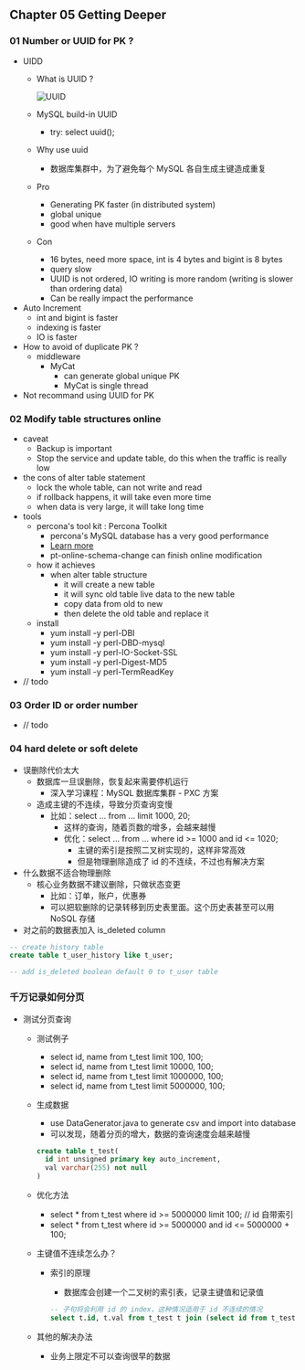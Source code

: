 ## Chapter 05 Getting Deeper

### 01 Number or UUID for PK ?

- UIDD
  - What is UUID ?

    ![UUID](./what-is-uuid.png)

  - MySQL build-in UUID
    - try: select uuid();
  - Why use uuid
    - 数据库集群中，为了避免每个 MySQL 各自生成主键造成重复
  - Pro
    - Generating PK faster (in distributed system)
    - global unique
    - good when have multiple servers
  - Con
    - 16 bytes, need more space, int is 4 bytes and bigint is 8 bytes
    - query slow
    - UUID is not ordered, IO writing is more random (writing is slower than ordering data)
    - Can be really impact the performance
- Auto Increment
  - int and bigint is faster
  - indexing is faster
  - IO is faster
- How to avoid of duplicate PK ?
  - middleware
    - MyCat
      - can generate global unique PK
      - MyCat is single thread
- Not recommand using UUID for PK

### 02 Modify table structures online

- caveat
  - Backup is important
  - Stop the service and update table, do this when the traffic is really low
- the cons of alter table statement
  - lock the whole table, can not write and read
  - if rollback happens, it will take even more time
  - when data is very large, it will take long time
- tools
  - percona's tool kit : Percona Toolkit
    - percona's MySQL database has a very good performance
    - [Learn more](https://blog.csdn.net/wsk1103/article/details/80960300)
    - pt-online-schema-change can finish online modification
  - how it achieves
    - when alter table structure
      - it will create a new table
      - it will sync old table live data to the new table
      - copy data from old to new
      - then delete the old table and replace it
  - install
    - yum install -y perl-DBI
    - yum install -y perl-DBD-mysql
    - yum install -y perl-IO-Socket-SSL
    - yum install -y perl-Digest-MD5
    - yum install -y perl-TermReadKey
- // todo

### 03 Order ID or order number

- // todo

### 04 hard delete or soft delete

- 误删除代价太大
  - 数据库一旦误删除，恢复起来需要停机运行
    - 深入学习课程：MySQL 数据库集群 - PXC 方案
  - 造成主键的不连续，导致分页查询变慢
    - 比如：select ... from ... limit 1000, 20;
      - 这样的查询，随着页数的增多，会越来越慢
      - 优化：select ... from ... where id >= 1000 and id <= 1020;
        - 主键的索引是按照二叉树实现的，这样非常高效
        - 但是物理删除造成了 id 的不连续，不过也有解决方案
- 什么数据不适合物理删除
  - 核心业务数据不建议删除，只做状态变更
    - 比如：订单，账户，优惠券
    - 可以把软删除的记录转移到历史表里面。这个历史表甚至可以用 NoSQL 存储
- 对之前的数据表加入 is_deleted column

```sql
-- create history table
create table t_user_history like t_user;

-- add is_deleted boolean default 0 to t_user table

```

### 千万记录如何分页

- 测试分页查询
  - 测试例子
    - select id, name from t_test limit 100, 100;
    - select id, name from t_test limit 10000, 100;
    - select id, name from t_test limit 1000000, 100;
    - select id, name from t_test limit 5000000, 100;
  - 生成数据
    - use DataGenerator.java to generate csv and import into database
    - 可以发现，随着分页的增大，数据的查询速度会越来越慢

    ```sql
    create table t_test(
      id int unsigned primary key auto_increment,
      val varchar(255) not null
    )
    ```

  - 优化方法
    - select * from t_test where id >= 5000000 limit 100;                // id 自带索引
    - select * from t_test where id >= 5000000 and id <= 5000000 + 100;
  - 主键值不连续怎么办？
    - 索引的原理
      - 数据库会创建一个二叉树的索引表，记录主键值和记录值

      ```sql
      -- 子句将会利用 id 的 index，这种情况适用于 id 不连续的情况
      select t.id, t.val from t_test t join (select id from t_test limit 5000000, 100) tmp on t.id = tmp.id;
      ```
  - 其他的解决办法
    - 业务上限定不可以查询很早的数据
